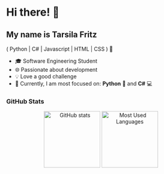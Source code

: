 # Hi there! 👋  

## My name is Tarsila Fritz  
( Python | C# | Javascript | HTML | CSS ) 🚀  

- 🎓 Software Engineering Student
- 🌐 Passionate about development
- 💡 Love a good challenge
- 🌱 Currently, I am most focused on: **Python** 🐍 and **C#** 💻  

### GitHub Stats  

<div align="center">
  <img src="https://github-readme-stats.vercel.app/api?username=tarsilabfritz&theme=gruvbox&show_icons=true" alt="GitHub stats" height="150" />
  <img src="https://github-readme-stats.vercel.app/api/top-langs?username=tarsilabfritz&locale=en&hide_title=false&layout=compact&card_width=320&langs_count=5&theme=gruvbox&hide_border=false&order=2" alt="Most Used Languages" height="150" />
</div>
